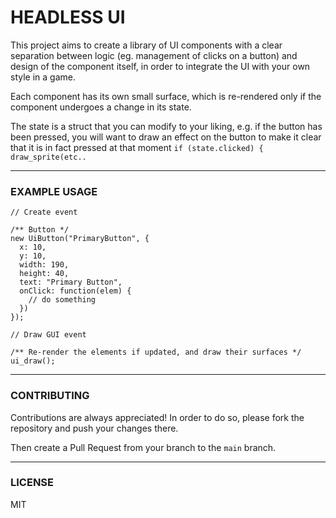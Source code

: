# HEADLESS UI

This project aims to create a library of UI components with a clear separation between logic (eg. management of clicks on a button) and design of the component itself, in order to integrate the UI with your own style in a game.

Each component has its own small surface, which is re-rendered only if the component undergoes a change in its state.

The state is a struct that you can modify to your liking, e.g. if the button has been pressed, you will want to draw an effect on the button to make it clear that it is in fact pressed at that moment `if (state.clicked) { draw_sprite(etc..`

---

### EXAMPLE USAGE

```gml
// Create event

/** Button */
new UiButton("PrimaryButton", { 
  x: 10, 
  y: 10, 
  width: 190, 
  height: 40, 
  text: "Primary Button", 
  onClick: function(elem) {
    // do something
  })
});
```

```gml
// Draw GUI event

/** Re-render the elements if updated, and draw their surfaces */
ui_draw();
```
---

### CONTRIBUTING

Contributions are always appreciated! In order to do so, please fork the repository and push your changes there. 

Then create a Pull Request from your branch to the `main` branch.

---

### LICENSE 

MIT
